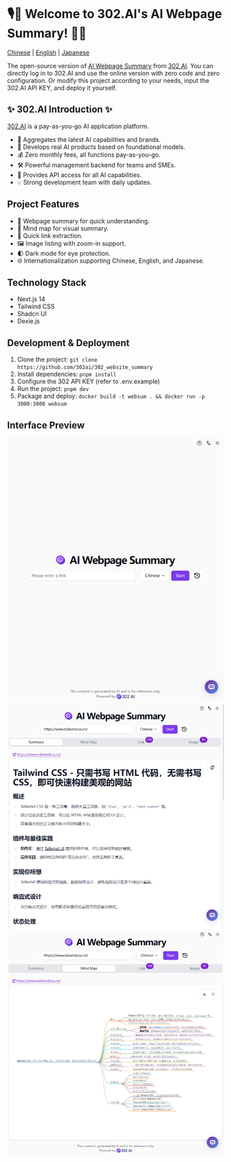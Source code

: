 # 🎙️🤖 Welcome to 302.AI's AI Webpage Summary! 🚀✨

[Chinese](README_zh.md) | [English](README.md) | [Japanese](README_ja.md)

The open-source version of [AI Webpage Summary](https://302.ai/tools/websum/) from [302.AI](https://302.ai).
You can directly log in to 302.AI and use the online version with zero code and zero configuration.
Or modify this project according to your needs, input the 302.AI API KEY, and deploy it yourself.

## ✨ 302.AI Introduction ✨
[302.AI](https://302.ai) is a pay-as-you-go AI application platform.
- 🧠 Aggregates the latest AI capabilities and brands.
- 🚀 Develops real AI products based on foundational models.
- 💰 Zero monthly fees, all functions pay-as-you-go.
- 🛠 Powerful management backend for teams and SMEs.
- 🔗 Provides API access for all AI capabilities.
- 💡 Strong development team with daily updates.

## Project Features
- 📝 Webpage summary for quick understanding.
- 🧠 Mind map for visual summary.
- 🔗 Quick link extraction.
- 🖼️ Image listing with zoom-in support.
- 🌓 Dark mode for eye protection.
- 🌐 Internationalization supporting Chinese, English, and Japanese.

## Technology Stack
- Next.js 14
- Tailwind CSS
- Shadcn UI
- Dexie.js

## Development & Deployment
1. Clone the project: `git clone https://github.com/302ai/302_website_summary`
2. Install dependencies: `pnpm install`
3. Configure the 302 API KEY (refer to .env.example)
4. Run the project: `pnpm dev`
5. Package and deploy: `docker build -t websum . && docker run -p 3000:3000 websum`

## Interface Preview
![1. Main Interface](docs/image-top.png)
![2. Webpage Summary](docs/image-summary.png)
![3. Mind Map](docs/image-mind-map.png)
